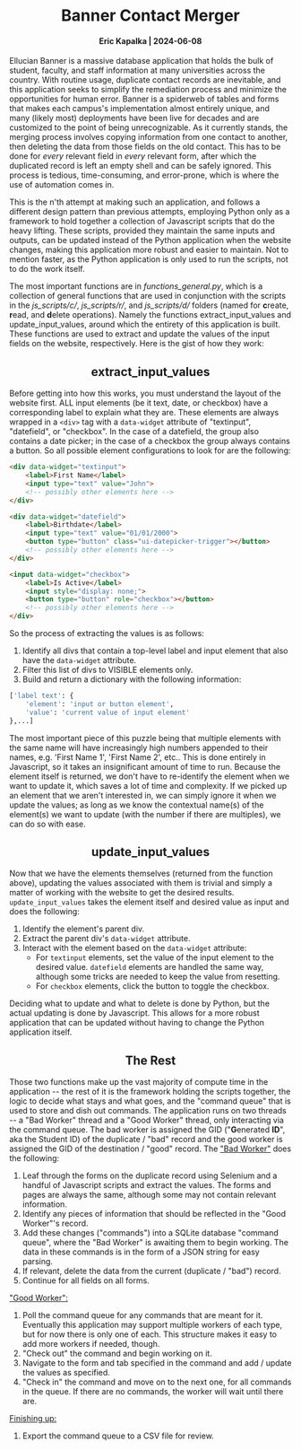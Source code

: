# <div align="center">Banner Contact Merger</div>
#### <div align="center">Eric Kapalka  |  2024-06-08</div>

Ellucian Banner is a massive database application that holds the bulk of student, faculty, and staff information at many universities across the country.  With routine usage, duplicate contact records are inevitable, and this application seeks to simplify the remediation process and minimize the opportunities for human error. Banner is a spiderweb of tables and forms that makes each campus's implementation almost entirely unique, and many (likely most) deployments have been live for decades and are customized to the point of being unrecognizable.  As it currently stands, the merging process involves copying information from one contact to another, then deleting the data from those fields on the old contact.  This has to be done for *every* relevant field in *every* relevant form, after which the duplicated record is left an empty shell and can be safely ignored.  This process is tedious, time-consuming, and error-prone, which is where the use of automation comes in.

This is the n'th attempt at making such an application, and follows a different design pattern than previous attempts, employing Python only as a framework to hold together a collection of Javascript scripts that do the heavy lifting.  These scripts, provided they maintain the same inputs and outputs, can be updated instead of the Python application when the website changes, making this application more robust and easier to maintain.  Not to mention faster, as the Python application is only used to run the scripts, not to do the work itself.

The most important functions are in *functions_general.py*, which is a collection of general functions that are used in conjunction with the scripts in the *js_scripts/c/*, *js_scripts/r/*, and *js_scripts/d/* folders (named for **c**reate, **r**ead, and **d**elete operations).  Namely the functions extract_input_values and update_input_values, around which the entirety of this application is built.  These functions are used to extract and update the values of the input fields on the website, respectively.  Here is the gist of how they work:

## <div align="center">extract_input_values</div>

Before getting into how this works, you must understand the layout of the website first.  ALL input elements (be it text, date, or checkbox) have a corresponding label to explain what they are.  These elements are always wrapped in a `<div>` tag with a `data-widget` attribute of "textinput", "datefield", or "checkbox".  In the case of a datefield, the group also contains a date picker; in the case of a checkbox the group always contains a button.  So all possible element configurations to look for are the following:

```html
<div data-widget="textinput">
    <label>First Name</label>
    <input type="text" value="John">
    <!-- possibly other elements here -->
</div>
```

```html
<div data-widget="datefield">
    <label>Birthdate</label>
    <input type="text" value="01/01/2000">
    <button type="button" class="ui-datepicker-trigger"></button>
    <!-- possibly other elements here -->
</div>
```

```html
<input data-widget="checkbox">
    <label>Is Active</label>
    <input style="display: none;">
    <button type="button" role="checkbox"></button>
    <!-- possibly other elements here -->
</div>
```
So the process of extracting the values is as follows:

1. Identify all divs that contain a top-level label and input element that also have the `data-widget` attribute.
2. Filter this list of divs to VISIBLE elements only.
3. Build and return a dictionary with the following information:
```python
['label text': {
    'element': 'input or button element',
    'value': 'current value of input element'
},...]
```
The most important piece of this puzzle being that multiple elements with the same name will have increasingly high numbers appended to their names, e.g. 'First Name 1', 'First Name 2', etc.. This is done entirely in Javascript, so it takes an insignificant amount of time to run.  Because the element itself is returned, we don't have to re-identify the element when we want to update it, which saves a lot of time and complexity.  If we picked up an element that we aren't interested in, we can simply ignore it when we update the values; as long as we know the contextual name(s) of the element(s) we want to update (with the number if there are multiples), we can do so with ease.


## <div align="center">update_input_values</div>


Now that we have the elements themselves (returned from the function above), updating the values associated with them is trivial and simply a matter of working with the website to get the desired results.  `update_input_values` takes the element itself and desired value as input and does the following:

1. Identify the element's parent div.
2. Extract the parent div's `data-widget` attribute.
3. Interact with the element based on the `data-widget` attribute:
    - For `textinput` elements, set the value of the input element to the desired value. `datefield` elements are handled the same way, although some tricks are needed to keep the value from resetting.
    - For `checkbox` elements, click the button to toggle the checkbox.

Deciding what to update and what to delete is done by Python, but the actual updating is done by Javascript.  This allows for a more robust application that can be updated without having to change the Python application itself.

## <div align="center">The Rest</div>

Those two functions make up the vast majority of compute time in the application -- the rest of it is the framework holding the scripts together, the logic to decide what stays and what goes, and the "command queue" that is used to store and dish out commands.  The application runs on two threads -- a "Bad Worker" thread and a "Good Worker" thread, only interacting via the command queue.  The bad worker is assigned the GID ("**G**enerated **ID**", aka the Student ID) of the duplicate  / "bad" record and the good worker is assigned the GID of the destination / "good" record. The <u>"Bad Worker"</u> does the following:

1. Leaf through the forms on the duplicate record using Selenium and a handful of Javascript scripts and extract the values.  The forms and pages are always the same, although some may not contain relevant information.
2. Identify any pieces of information that should be reflected in the "Good Worker"'s record. 
3. Add these changes ("commands") into a SQLite database "command queue", where the "Bad Worker" is awaiting them to begin working.  The data in these commands is in the form of a JSON string for easy parsing.
4. If relevant, delete the data from the current (duplicate / "bad") record.
5. Continue for all fields on all forms.

<u>"Good Worker":</u>

1. Poll the command queue for any commands that are meant for it.  Eventually this application may support multiple workers of each type, but for now there is only one of each.  This structure makes it easy to add more workers if needed, though.
2. "Check out" the command and begin working on it.
3. Navigate to the form and tab specified in the command and add / update the values as specified.
4. "Check in" the command and move on to the next one, for all commands in the queue.  If there are no commands, the worker will wait until there are.

<u>Finishing up:</u>

1. Export the command queue to a CSV file for review.
